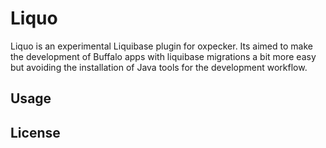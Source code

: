 # Liquo

Liquo is an experimental Liquibase plugin for oxpecker. Its aimed to make the development of Buffalo apps with liquibase migrations a bit more easy but avoiding the installation of Java tools for the development workflow.

## Usage

## License